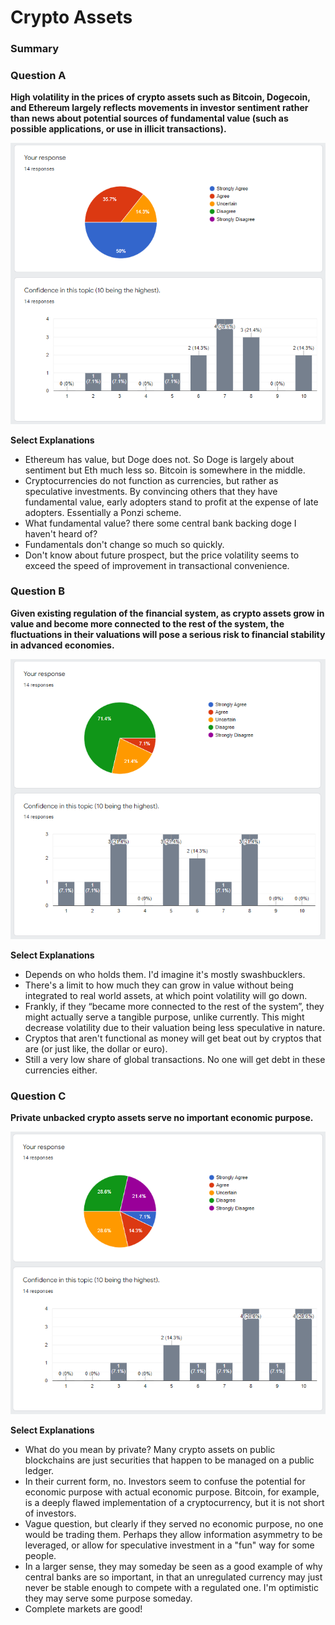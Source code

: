 # Crypto Assets

### Summary

### Question A
**High volatility in the prices of crypto assets such as Bitcoin, Dogecoin, and Ethereum largely reflects movements in investor sentiment rather than news about potential sources of fundamental value (such as possible applications, or use in illicit transactions).**

![Results for Question A](/assets/img/06_crypto_01.png)

**Select Explanations**
- Ethereum has value, but Doge does not. So Doge is largely about sentiment but Eth much less so. Bitcoin is somewhere in the middle.
- Cryptocurrencies do not function as currencies, but rather as speculative investments. By convincing others that they have fundamental value, early adopters stand to profit at the expense of late adopters. Essentially a Ponzi scheme.
- What fundamental value? there some central bank backing doge I haven't heard of?
- Fundamentals don't change so much so quickly.
- Don't know about future prospect, but the price volatility seems to exceed the speed of improvement in transactional convenience.


### Question B
**Given existing regulation of the financial system, as crypto assets grow in value and become more connected to the rest of the system, the fluctuations in their valuations will pose a serious risk to financial stability in advanced economies.**

![Results for Question B](/assets/img/06_crypto_02.png)

**Select Explanations**
- Depends on who holds them. I'd imagine it's mostly swashbucklers.
- There's a limit to how much they can grow in value without being integrated to real world assets, at which point volatility will go down.
- Frankly, if they “became more connected to the rest of the system”, they might actually serve a tangible purpose, unlike currently. This might decrease volatility due to their valuation being less speculative in nature.
- Cryptos that aren't functional as money will get beat out by cryptos that are (or just like, the dollar or euro).
- Still a very low share of global transactions. No one will get debt in these currencies either.


### Question C
**Private unbacked crypto assets serve no important economic purpose.**

![Results for Question C](/assets/img/06_crypto_03.png)

**Select Explanations**
- What do you mean by private? Many crypto assets on public blockchains are just securities that happen to be managed on a public ledger.
- In their current form, no. Investors seem to confuse the potential for economic purpose with actual economic purpose. Bitcoin, for example, is a deeply flawed implementation of a cryptocurrency, but it is not short of investors.
- Vague question, but clearly if they served no economic purpose, no one would be trading them. Perhaps they allow information asymmetry to be leveraged, or allow for speculative investment in a "fun" way for some people.
- In a larger sense, they may someday be seen as a good example of why central banks are so important, in that an unregulated currency may just never be stable enough to compete with a regulated one. I'm optimistic they may serve some purpose someday.
- Complete markets are good!
